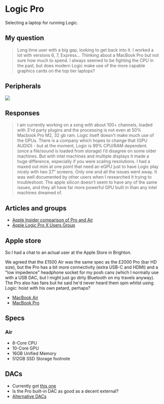 # Logic Pro

Selecting a laptop for running Logic.

## My question

> Long time user with a big gap, looking to get back into it. I worked a lot with versions 6, 7, Express... Thinking about a MacBook Pro but not sure how much to spend. I always seemed to be fighting the CPU in the past, but does modern Logic make use of the more capable graphics cards on the top tier laptops?

## Peripherals

[![](https://mermaid.ink/img/pako:eNp9Ve1u2jAUfRXLUqVNApYAbRiqKpVRaVVLtbVolaZIlYkvidfEjhyHNQPeY--zF9t1AmkKFH4E-55zP33iLGmgONAhDTVLI3J770uCv-p5ckJuWWpUWm0TFsyUel76dMKCEa7OZ_rim1afLoX26foNibTbbWJm7gefTqNcctAzFRvi-vTjIV53h9c9xFthrhWSezvk3sGgv1jwjMSvwHgaKQmlAZkIXpAIre47CSKeCOs4nlxX9DbhIktjVqC1f7PdvF9hxpH4MCYak4C2McogGX8KmLaYOx0RxO2ujFJP-1Fo4ITDQgSQVdayUvQZQQF6XEiWiICMp67nOa8ViAAZ9__-jq_I3dS9rAF4MU-RzXj1YkBLFpPMKM1CaLhy2-xEBFrdKB3WQJgLw7R1jSEwGpNWlprAMJwKc0A5XG6WVg9CYqY5C-BVEUraeZicC2U3AkvI9vuOIcv2W7fCGKkMyPcvxHMaLas8A1u4_a-tz1DMVDXjm83ybaI7jE6MIhFbQGVcCFnETyxJ0eeHXRNcb8-9BGuAQyWgQ4UHSkqck1Aya46etDvt1aOYi9VWJgdai7YSzcq86DGKczBKmWjHbbfro-TDw3jXZUeEew1tz5uc28mg5A6ZNxrZRy5Kpe0AlV3JPX4Ha5SNo1q9HlOjULxeylPaOjagaSRkmJFrwmL7FhZE_d6AmSniauQumYs4HsYijEyoAfYI3WME285xPDgKby6NkoKvpAyhCdezaOC0RRPQCRMcr-ulZfvURJCgEIa45DBneWx86ss1Ullu1EMhAzo0OocWzVPODIwFw4s-ocM5izO0pkzS4ZK-0KHrup1evzdwTs-6jnPadVu0QKvX63iu47p9p4dAf3C6btE_SmEEp-MNvP7ZZ6_fPxt0e253m-OK2ze8TgHldlJ9ZcqPTZn2ZxnE1rb-DwN8Etw?type=png)](https://mermaid.live/edit#pako:eNp9Ve1u2jAUfRXLUqVNApYAbRiqKpVRaVVLtbVolaZIlYkvidfEjhyHNQPeY--zF9t1AmkKFH4E-55zP33iLGmgONAhDTVLI3J770uCv-p5ckJuWWpUWm0TFsyUel76dMKCEa7OZ_rim1afLoX26foNibTbbWJm7gefTqNcctAzFRvi-vTjIV53h9c9xFthrhWSezvk3sGgv1jwjMSvwHgaKQmlAZkIXpAIre47CSKeCOs4nlxX9DbhIktjVqC1f7PdvF9hxpH4MCYak4C2McogGX8KmLaYOx0RxO2ujFJP-1Fo4ITDQgSQVdayUvQZQQF6XEiWiICMp67nOa8ViAAZ9__-jq_I3dS9rAF4MU-RzXj1YkBLFpPMKM1CaLhy2-xEBFrdKB3WQJgLw7R1jSEwGpNWlprAMJwKc0A5XG6WVg9CYqY5C-BVEUraeZicC2U3AkvI9vuOIcv2W7fCGKkMyPcvxHMaLas8A1u4_a-tz1DMVDXjm83ybaI7jE6MIhFbQGVcCFnETyxJ0eeHXRNcb8-9BGuAQyWgQ4UHSkqck1Aya46etDvt1aOYi9VWJgdai7YSzcq86DGKczBKmWjHbbfro-TDw3jXZUeEew1tz5uc28mg5A6ZNxrZRy5Kpe0AlV3JPX4Ha5SNo1q9HlOjULxeylPaOjagaSRkmJFrwmL7FhZE_d6AmSniauQumYs4HsYijEyoAfYI3WME285xPDgKby6NkoKvpAyhCdezaOC0RRPQCRMcr-ulZfvURJCgEIa45DBneWx86ss1Ullu1EMhAzo0OocWzVPODIwFw4s-ocM5izO0pkzS4ZK-0KHrup1evzdwTs-6jnPadVu0QKvX63iu47p9p4dAf3C6btE_SmEEp-MNvP7ZZ6_fPxt0e253m-OK2ze8TgHldlJ9ZcqPTZn2ZxnE1rb-DwN8Etw)

## Responses

> I am currently working on a song with about 100+ channels, loaded with 3'rd party plugins and the processing is not even at 50%
Macbook Pro M2, 32 gb ram.
> Logic itself doesn't make much use of the GPUs. There is a company which hopes to change that (GPU AUDIO) - but at the moment, Logic is 99% CPU/RAM dependent. (once a file/sound is loaded from storage)
> I’d disagree on some older machines. But with intel machines and multiple displays it made a huge difference, especially if you were scaling resolutions. I had a maxed out mini at one point that need an eGPU just to have Logic play nicely with two 27” screens. Only one and all the issues went away. It was well documented by other users when I researched it trying to troubleshoot. The apple silicon doesn’t seem to have any of the same issues, and they all have far more powerful GPU built in than any intel machines dreamed of.

## Articles and groups

- [Apple Insider comparison of Pro and Air](https://appleinsider.com/inside/15-inch-macbook-air/vs/m3-15-inch-macbook-air-vs-m3-14-inch-macbook-pro----comparison)
- [Apple Logic Pro X Users Group](https://www.facebook.com/groups/543628065696081)

## Apple store

So I had a chat to an actual user at the Apple Store in Brighton.

We agreed that the £1500 Air was the same spec as the £2000 Pro (bar HD size), but the Pro has a bit more connectivity (extra USB-C and HDMI) and a "low impedence" headphone socket for my posh cans (which I normally use with a USB DAC, but I might just go dirty Bluetooth on my travels anyway). The Pro also has fans but he said he'd never heard them spin whilst using Logic: hoist with his own petard, perhaps?

- [MacBook Air](https://www.apple.com/uk/shop/buy-mac/macbook-air/13-inch-m3)
- [MacBook Pro](https://www.apple.com/uk/shop/buy-mac/macbook-pro/14-inch)

## Specs

### Air

- 8-Core CPU
- 10-Core GPU
- 16GB Unified Memory
- 512GB SSD Storage footnote

## DACs

- Currently got [this one](https://www.audioquest.com/dacs/dragonfly/dragonfly-cobalt)
- Is the Pro built-in DAC as good as a decent external?
- [Alternative DACs](https://www.techradar.com/news/phone-and-communications/mobile-phones/if-iphone-7-ditches-the-audio-jack-these-three-dacs-will-keep-the-music-spinning-1321629)

